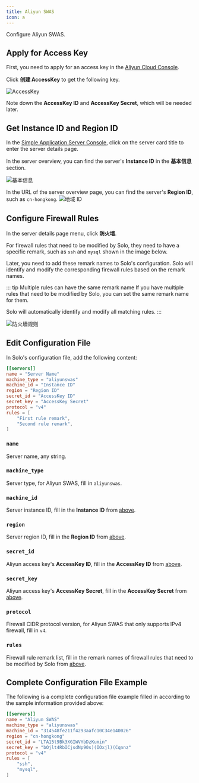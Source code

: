 ```yaml
---
title: Aliyun SWAS
icon: a
---
```


Configure Aliyun SWAS.

## Apply for Access Key
First, you need to apply for an access key in the [Aliyun Cloud Console](https://ram.console.aliyun.com/profile/access-keys).

Click **创建 AccessKey** to get the following key.

![AccessKey](/assets/guide/config/server/aliyun-accesskey.webp)

Note down the **AccessKey ID** and **AccessKey Secret**, which will be needed later.

## Get Instance ID and Region ID
In the [Simple Application Server Console](https://swasnext.console.aliyun.com/servers), click on the server card title to enter the server details page.

In the server overview, you can find the server's **Instance ID** in the **基本信息** section.

![基本信息](/assets/guide/config/server/aliyun-instanceid.webp)

In the URL of the server overview page, you can find the server's **Region ID**, such as `cn-hongkong`.
![地域 ID](/assets/guide/config/server/aliyun-regionid.webp)

## Configure Firewall Rules
In the server details page menu, click **防火墙**.

For firewall rules that need to be modified by Solo, they need to have a specific remark, such as `ssh` and `mysql` shown in the image below.

Later, you need to add these remark names to Solo's configuration. Solo will identify and modify the corresponding firewall rules based on the remark names.

::: tip Multiple rules can have the same remark name
If you have multiple rules that need to be modified by Solo, you can set the same remark name for them.

Solo will automatically identify and modify all matching rules.
:::

![防火墙规则](/assets/guide/config/server/aliyun-firewallrules.webp)

## Edit Configuration File
In Solo's configuration file, add the following content:

```toml
[[servers]]
name = "Server Name"
machine_type = "aliyunswas"
machine_id = "Instance ID"
region = "Region ID"
secret_id = "AccessKey ID"
secret_key = "AccessKey Secret"
protocol = "v4"
rules = [
    "First rule remark",
    "Second rule remark",
]
```

### `name`
Server name, any string.

### `machine_type`
Server type, for Aliyun SWAS, fill in `aliyunswas`.

### `machine_id`
Server instance ID, fill in the **Instance ID** from [above](#get-instance-id-and-region-id).

### `region`
Server region ID, fill in the **Region ID** from [above](#get-instance-id-and-region-id).

### `secret_id`
Aliyun access key's **AccessKey ID**, fill in the **AccessKey ID** from [above](#apply-for-access-key).

### `secret_key`
Aliyun access key's **AccessKey Secret**, fill in the **AccessKey Secret** from [above](#apply-for-access-key).

### `protocol`
Firewall CIDR protocol version, for Aliyun SWAS that only supports IPv4 firewall, fill in `v4`.

### `rules`
Firewall rule remark list, fill in the remark names of firewall rules that need to be modified by Solo from [above](#configure-firewall-rules).

## Complete Configuration File Example

The following is a complete configuration file example filled in according to the sample information provided above:

```toml
[[servers]]
name = "Aliyun SWAS"
machine_type = "aliyunswas"
machine_id = "314548fe211f4293aafc10C34e140026"
region = "cn-hongkong"
secret_id = "LTA15t9Bk3XGIWVYbDzKumin"
secret_key = "bOjlt4RbICjsdNp90s)(IOxjl)(Cqnnz"
protocol = "v4"
rules = [
    "ssh",
    "mysql",
]
```